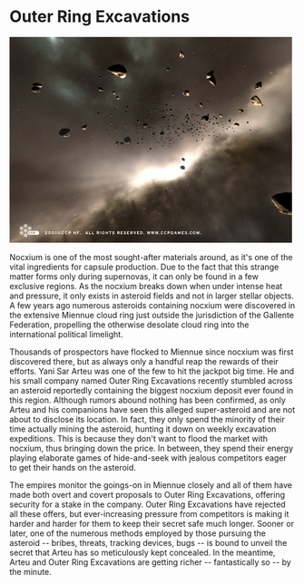 # Outer Ring Excavations

![Outer Ring Excavations](../images/Nocxium.jpg)

Nocxium is one of the most sought-after materials around, as it's one of the
vital ingredients for capsule production. Due to the fact that this strange
matter forms only during supernovas, it can only be found in a few exclusive
regions. As the nocxium breaks down when under intense heat and pressure, it
only exists in asteroid fields and not in larger stellar objects. A few years
ago numerous asteroids containing nocxium were discovered in the extensive
Miennue cloud ring just outside the jurisdiction of the Gallente Federation,
propelling the otherwise desolate cloud ring into the international political
limelight.

Thousands of prospectors have flocked to Miennue since nocxium was first
discovered there, but as always only a handful reap the rewards of their
efforts. Yani Sar Arteu was one of the few to hit the jackpot big time. He and
his small company named Outer Ring Excavations recently stumbled across an
asteroid reportedly containing the biggest nocxium deposit ever found in this
region. Although rumors abound nothing has been confirmed, as only Arteu and his
companions have seen this alleged super-asteroid and are not about to disclose
its location. In fact, they only spend the minority of their time actually
mining the asteroid, hunting it down on weekly excavation expeditions. This is
because they don't want to flood the market with nocxium, thus bringing down the
price. In between, they spend their energy playing elaborate games of
hide-and-seek with jealous competitors eager to get their hands on the asteroid.

The empires monitor the goings-on in Miennue closely and all of them have made
both overt and covert proposals to Outer Ring Excavations, offering security for
a stake in the company. Outer Ring Excavations have rejected all these offers,
but ever-increasing pressure from competitors is making it harder and harder for
them to keep their secret safe much longer. Sooner or later, one of the numerous
methods employed by those pursuing the asteroid -- bribes, threats, tracking
devices, bugs -- is bound to unveil the secret that Arteu has so meticulously
kept concealed. In the meantime, Arteu and Outer Ring Excavations are getting
richer -- fantastically so -- by the minute.
